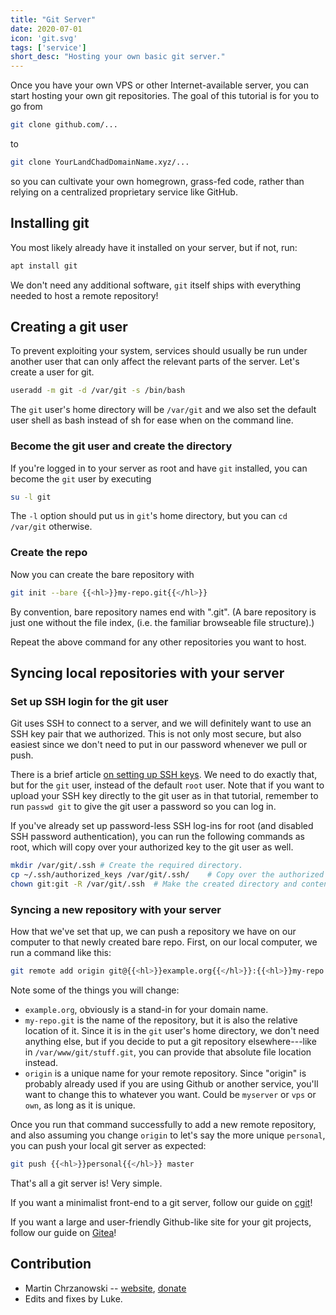 ```yaml
---
title: "Git Server"
date: 2020-07-01
icon: 'git.svg'
tags: ['service']
short_desc: "Hosting your own basic git server."
---
```


Once you have your own VPS or other Internet-available server, you can
start hosting your own git repositories. The goal of this tutorial is
for you to go from

```sh
git clone github.com/...
```

to

```sh
git clone YourLandChadDomainName.xyz/...
```

so you can cultivate your own homegrown, grass-fed code, rather than
relying on a centralized proprietary service like GitHub.

## Installing git

You most likely already have it installed on your server, but if not,
run:

```sh
apt install git
```

We don\'t need any additional software, `git` itself ships with
everything needed to host a remote repository!

## Creating a git user

To prevent exploiting your system, services should usually be run under another
user that can only affect the relevant parts of the server. Let's create a user
for git.

```sh
useradd -m git -d /var/git -s /bin/bash
```

The `git` user's home directory will be `/var/git` and we also set the default
user shell as bash instead of sh for ease when on the command line.

### Become the git user and create the directory

If you\'re logged in to your server as root and have `git` installed,
you can become the `git` user by executing

```sh
su -l git
```

The `-l` option should put us in `git`'s home directory, but you can `cd
/var/git` otherwise.

### Create the repo

Now you can create the bare repository with

```sh
git init --bare {{<hl>}}my-repo.git{{</hl>}}
```

By convention, bare repository names end with \".git\". (A bare repository is
just one without the file index, (i.e. the familiar browseable file structure).)

Repeat the above command for any other repositories you want to host.

## Syncing local repositories with your server

### Set up SSH login for the git user

Git uses SSH to connect to a server, and we will definitely want to use an SSH
key pair that we authorized. This is not only most secure, but also easiest
since we don't need to put in our password whenever we pull or push.

There is a brief article [on setting up SSH keys](/sshkeys). We need to do
exactly that, but for the `git` user, instead of the default `root` user. Note
that if you want to upload your SSH key directly to the git user as in that
tutorial, remember to run `passwd git` to give the git user a password so you
can log in.

If you've already set up password-less SSH log-ins for root (and disabled SSH
password authentication), you can run the following commands as root, which
will copy over your authorized key to the git user as well.

```sh
mkdir /var/git/.ssh	# Create the required directory.
cp ~/.ssh/authorized_keys /var/git/.ssh/	# Copy over the authorized key.
chown git:git -R /var/git/.ssh	# Make the created directory and contents to be owned by the git user.

```

### Syncing a new repository with your server

How that we've set that up, we can push a repository we have on our computer to
that newly created bare repo. First, on our local computer, we run a command like this:

```sh
git remote add origin git@{{<hl>}}example.org{{</hl>}}:{{<hl>}}my-repo.git{{</hl>}}
```

Note some of the things you will change:

- `example.org`, obviously is a stand-in for your domain name.
- `my-repo.git` is the name of the repository, but it is also the relative location of it. Since it is in the `git` user's home directory, we don't need anything else, but if you decide to put a git repository elsewhere---like in `/var/www/git/stuff.git`, you can provide that absolute file location instead.
- `origin` is a unique name for your remote repository. Since "origin" is probably already used if you are using Github or another service, you'll want to change this to whatever you want. Could be `myserver` or `vps` or `own`, as long as it is unique.

Once you run that command successfully to add a new remote repository, and also assuming you change `origin` to let's say the more unique `personal`, you can push your local git server as expected:

```sh
git push {{<hl>}}personal{{</hl>}} master
```

That's all a git server is! Very simple.

If you want a minimalist front-end to a git server, follow our guide on [cgit](/cgit)!

If you want a large and user-friendly Github-like site for your git projects, follow our guide on [Gitea](/gitea)!

## Contribution

- Martin Chrzanowski \-- [website](https://m-chrzan.xyz), [donate](https://m-chrzan.xyz/donate.html)
- Edits and fixes by Luke.
